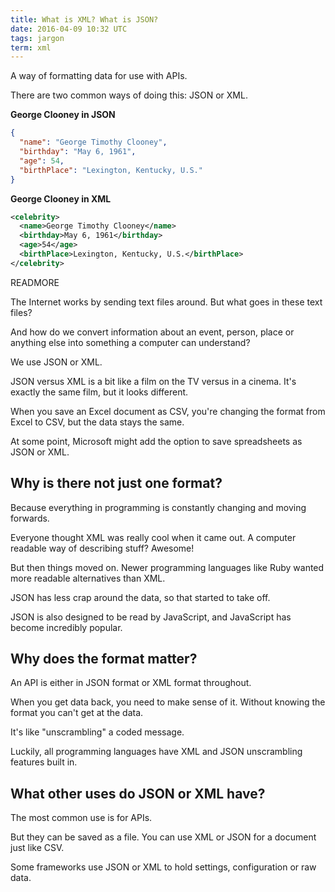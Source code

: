 ```yaml
---
title: What is XML? What is JSON?
date: 2016-04-09 10:32 UTC
tags: jargon
term: xml
---
```


A way of formatting data for use with APIs.

There are two common ways of doing this: JSON or XML.

**George Clooney in JSON**

~~~ json
{
  "name": "George Timothy Clooney",
  "birthday": "May 6, 1961",
  "age": 54,
  "birthPlace": "Lexington, Kentucky, U.S."
}
~~~

**George Clooney in XML**

~~~ xml
<celebrity>
  <name>George Timothy Clooney</name>
  <birthday>May 6, 1961</birthday>
  <age>54</age>
  <birthPlace>Lexington, Kentucky, U.S.</birthPlace>
</celebrity>
~~~

READMORE

The Internet works by sending text files around.  But what goes in these text files?  

And how do we convert information about an event, person, place or anything else into something a computer can understand?

We use JSON or XML.

JSON versus XML is a bit like a film on the TV versus in a cinema. It's exactly the same film, but it looks different.

When you save an Excel document as CSV, you're changing the format from Excel to CSV, but the data stays the same. 

At some point, Microsoft might add the option to save spreadsheets as JSON or XML.

## Why is there not just one format?

Because everything in programming is constantly changing and moving forwards.

Everyone thought XML was really cool when it came out. A computer readable way of describing stuff? Awesome!

But then things moved on. Newer programming languages like Ruby wanted more readable alternatives than XML.

JSON has less crap around the data, so that started to take off.

JSON is also designed to be read by JavaScript, and JavaScript has become incredibly popular.

## Why does the format matter?

An API is either in JSON format or XML format throughout.

When you get data back, you need to make sense of it. Without knowing the format you can't get at the data.

It's like "unscrambling" a coded message. 

Luckily, all programming languages have XML and JSON unscrambling features built in.

## What other uses do JSON or XML have?

The most common use is for APIs.

But they can be saved as a file. You can use XML or JSON for a document just like CSV.

Some frameworks use JSON or XML to hold settings, configuration or raw data.
